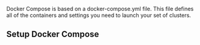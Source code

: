 Docker Compose is based on a docker-compose.yml file. This file defines all of the containers and settings you need to launch your set of clusters.

## Setup Docker Compose


